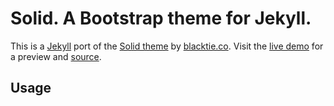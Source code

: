 # Solid. A Bootstrap theme for Jekyll.

This is a [Jekyll](http://jekyllrb.com/) port of the
[Solid theme](http://www.blacktie.co/2014/05/solid-multipurpose-theme/)
by [blacktie.co](http://www.blacktie.co/).
Visit the [live demo](https://st4ple.github.io/solid-jekyll/) for a preview and [source](https://github.com/st4ple/solid-jekyll).

## Usage


